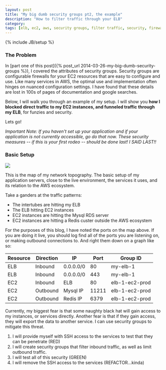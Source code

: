 ```yaml
---
layout: post
title: "My big dumb security groups pt2, the example"
description: "How to filter traffic through your ELB"
category: 
tags: [elb, ec2, aws, security groups, filter traffic, security, firewall]
---
```

{% include JB/setup %}

### The Problem ###

In [part one of this post]({% post_url 2014-03-26-my-big-dumb-security-groups %}), 
I covered the attributes of security groups. Security groups are configurable
firewalls for your EC2 resources that are easy to configure and use. 
Like many services in AWS, the optimal use and implementation  often
hinges on nuanced configuration settings. I have found that these  details are
lost in 100s of pages of documentation and google searches.

Below, I will walk you through an example of my setup. I will show you __how I
blocked direct traffic to my EC2 instances, and funneled traffic through my ELB__,
for funzies and security.

Lets go!

_Important Note: If you haven't set up your application and if your application
is not currently accessible, go do that now. These security measures -- if this
is your first rodeo -- should be done last!  I SAID LAST!!_

### Basic Setup ###

<img 
src="https://docs.google.com/drawings/d/1ab8DDSJKRkigdeCZfalgZXATAjyxGYq7q37Un99q42E/pub?w=960&amp;h=450"
/>

This is the map of my network topography.  The basic setup of my application
servers, close to the live environment, the services it uses, and its
relation to the AWS ecosystem.

Take a ganders at the traffic patterns:
 - The intertubes are hitting my ELB  
 - The ELB hitting EC2 instances
 - EC2 instances are hitting the Mysql RDS server
 - EC2 instances are hitting a Redis custer outside the AWS ecosystem

For the purposes of this blog, I have noted the ports on the map above. If you
are doing it live, you should log find all of the ports you are listening on, or
making outbound connections to.  And right them down on a graph like so:

| Resource | Direction | IP | Port | Group ID |
| -------- | --------- | -- | ---- | -------- |
| ELB | Inbound | 0.0.0.0/0 | 80 | my-elb-1 |
| ELB | Inbound | 0.0.0.0/0 | 443 | my-elb-1 |
| EC2 | Inbound | ELB | 80 | elb-1-ec2-prod |
| EC2 | Outbound | Mysql IP | 11211 | elb-1-ec2-prod |
| EC2 | Outbound | Redis IP | 6379 | elb-1-ec2-prod |


Currently, my biggest fear is that some naughty black hat will gain access to my
instances, or services directly. Another fear is that if they gain access, they
will export the data to another service.  I can use security groups to mitigate
this threat.  

1. I will provide myself with SSH access to the services to test that they can
be penetrate (RED)
2. I will create security groups that filter inbound traffic, as well as limit
outbound traffic.
3. I will test all of this security  (GREEN)
4. I will remove the SSH access to the services (REFACTOR...kinda)
